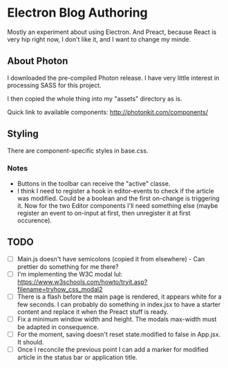 # Electron Blog Authoring
Mostly an experiment about using Electron. And Preact, because React is very hip right now, I don't like it, and I want to change my minde.

## About Photon
I downloaded the pre-compiled Photon release. I have very little interest in processing SASS for this project.

I then copied the whole thing into my "assets" directory as is.

Quick link to available components: http://photonkit.com/components/

## Styling
There are component-specific styles in base.css.

### Notes
* Buttons in the toolbar can receive the "active" classe.
* I think I need to register a hook in editor-events to check if the article was modified. Could be a boolean and the first on-change is triggering it. Now for the two Editor components I'll need something else (maybe register an event to on-input at first, then unregister it at first occurence).

## TODO
- [ ] Main.js doesn't have semicolons (copied it from elsewhere) - Can prettier do something for me there?
- [ ] I'm implementing the W3C modal lul: https://www.w3schools.com/howto/tryit.asp?filename=tryhow_css_modal2
- [ ] There is a flash before the main page is rendered, it appears white for a few seconds. I can probably do something in index.jsx to have a starter content and replace it when the Preact stuff is ready.
- [ ] Fix a minimum window width and height. The modals max-width must be adapted in consequence.
- [ ] For the moment, saving doesn't reset state.modified to false in App.jsx. It should.
- [ ] Once I reconcile the previous point I can add a marker for modified article in the status bar or application title.